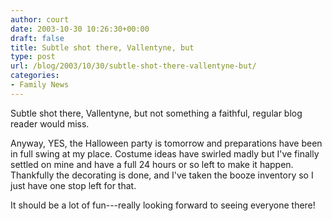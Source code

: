 ```yaml
---
author: court
date: 2003-10-30 10:26:30+00:00
draft: false
title: Subtle shot there, Vallentyne, but
type: post
url: /blog/2003/10/30/subtle-shot-there-vallentyne-but/
categories:
- Family News
---
```


Subtle shot there, Vallentyne, but not something a faithful, regular blog reader would miss.

Anyway, YES, the Halloween party is tomorrow and preparations have been in full swing at my place. Costume ideas have swirled madly but I've finally settled on mine and have a full 24 hours or so left to make it happen. Thankfully the decorating is done, and I've taken the booze inventory so I just have one stop left for that.

It should be a lot of fun---really looking forward to seeing everyone there!
